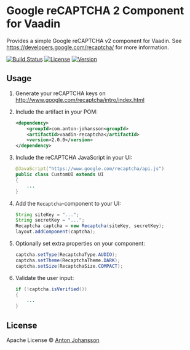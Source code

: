 # Google reCAPTCHA 2 Component for Vaadin

Provides a simple Google reCAPTCHA v2 component for Vaadin. See https://developers.google.com/recaptcha/ for more information.

[![Build Status](https://img.shields.io/travis/anton-johansson/vaadin-recaptcha/master.svg?style=flat-square)](https://travis-ci.org/anton-johansson/vaadin-recaptcha)
[![License](https://img.shields.io/github/license/anton-johansson/vaadin-recaptcha.svg?style=flat-square)](../master/LICENSE)
[![Version](https://img.shields.io/maven-central/v/com.anton-johansson/vaadin-recaptcha.svg?style=flat-square)](http://mvnrepository.com/artifact/com.anton-johansson/vaadin-recaptcha)

## Usage

1. Generate your reCAPTCHA keys on http://www.google.com/recaptcha/intro/index.html

2. Include the artifact in your POM:
	```xml
	<dependency>
		<groupId>com.anton-johansson<groupId>
		<artifactId>vaadin-recaptcha</artifactId>
		<version>2.0.0</version>
	</dependency>
	```


3. Include the reCAPTCHA JavaScript in your UI:
	```java
	@JavaScript("https://www.google.com/recaptcha/api.js")
	public class CustomUI extends UI
	{
	    ...
	}
	```
    
4. Add the ```Recaptcha```-component to your UI:
	```java
	String siteKey = "...";
	String secretKey = "...";
	Recaptcha captcha = new Recaptcha(siteKey, secretKey);
	layout.addComponent(captcha);
	```
    
5. Optionally set extra properties on your component:
	```java
	captcha.setType(RecaptchaType.AUDIO);
	captcha.setTheme(RecaptchaTheme.DARK);
	captcha.setSize(RecaptchaSize.COMPACT);
	```
    
6. Validate the user input:
	```java
	if (!captcha.isVerified())
	{
	    ...
	}
    ```

## License

Apache License © [Anton Johansson](https://github.com/anton-johansson)
